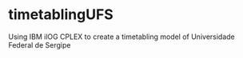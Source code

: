 # timetablingUFS
Using IBM ilOG CPLEX to create a timetabling model of Universidade Federal de Sergipe
